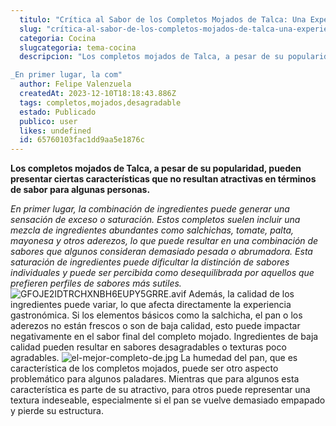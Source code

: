 ```yaml
---
  titulo: "Crítica al Sabor de los Completos Mojados de Talca: Una Experiencia Gustativa Desfavorable"
  slug: "crítica-al-sabor-de-los-completos-mojados-de-talca-una-experiencia-gustativa-desfavorable"
  categoria: Cocina
  slugcategoria: tema-cocina
  descripcion: "Los completos mojados de Talca, a pesar de su popularidad, pueden presentar ciertas características que no resultan atractivas en términos de sabor para algunas personas.

_En primer lugar, la com"
  author: Felipe Valenzuela
  createdAt: 2023-12-10T18:18:43.886Z
  tags: completos,mojados,desagradable
  estado: Publicado
  publico: user
  likes: undefined
  id: 65760103fac1dd9aa5e1876c
---
```

**Los completos mojados de Talca, a pesar de su popularidad, pueden presentar ciertas características que no resultan atractivas en términos de sabor para algunas personas.**

_En primer lugar, la combinación de ingredientes puede generar una sensación de exceso o saturación. Estos completos suelen incluir una mezcla de ingredientes abundantes como salchichas, tomate, palta, mayonesa y otros aderezos, lo que puede resultar en una combinación de sabores que algunos consideran demasiado pesada o abrumadora. Esta saturación de ingredientes puede dificultar la distinción de sabores individuales y puede ser percibida como desequilibrada por aquellos que prefieren perfiles de sabores más sutiles._
<img class="w-full my-10 rounded-lg" src="https://pdf-formularios.s3.sa-east-1.amazonaws.com/1702232433077-65760103fac1dd9aa5e1876c.png" alt="GFOJE2IDTRCHXNBH6EUPY5GRRE.avif">
Además, la calidad de los ingredientes puede variar, lo que afecta directamente la experiencia gastronómica. Si los elementos básicos como la salchicha, el pan o los aderezos no están frescos o son de baja calidad, esto puede impactar negativamente en el sabor final del completo mojado. Ingredientes de baja calidad pueden resultar en sabores desagradables o texturas poco agradables.
<img class="w-full my-10 rounded-lg" src="https://pdf-formularios.s3.sa-east-1.amazonaws.com/1702232451355-65760103fac1dd9aa5e1876c.png" alt="el-mejor-completo-de.jpg">
La humedad del pan, que es característica de los completos mojados, puede ser otro aspecto problemático para algunos paladares. Mientras que para algunos esta característica es parte de su atractivo, para otros puede representar una textura indeseable, especialmente si el pan se vuelve demasiado empapado y pierde su estructura.
    